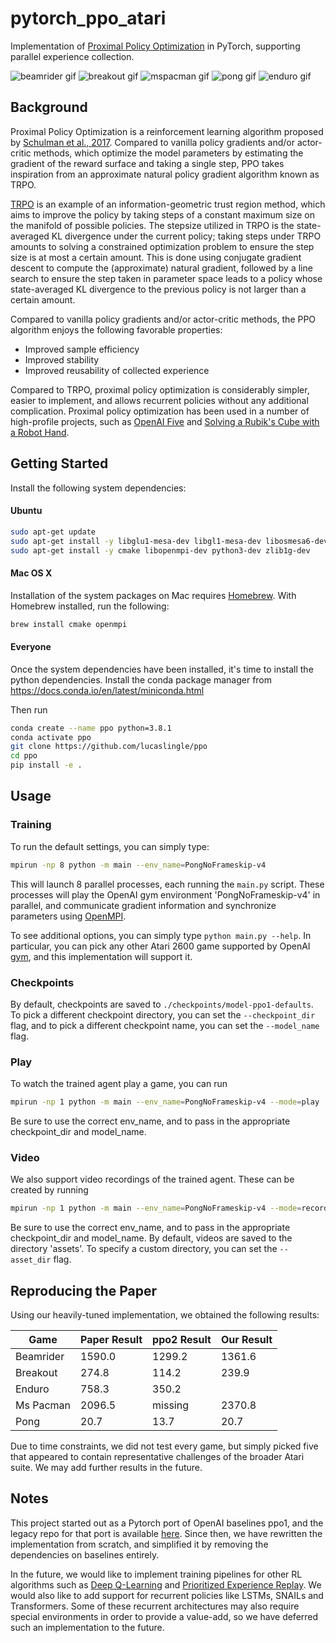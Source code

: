 # pytorch_ppo_atari

Implementation of [Proximal Policy Optimization](https://arxiv.org/abs/1707.06347) in PyTorch, supporting parallel experience collection. 

![beamrider gif](assets/beamrider-ppo-paper-defaults/beamrider.gif)
![breakout gif](assets/breakout-ppo-paper-defaults/breakout.gif)
![mspacman gif](assets/mspacman-ppo-paper-defaults/mspacman.gif)
![pong gif](assets/model-ppo1-defaults/pong.gif)
![enduro gif](assets/enduro-ppo-paper-defaults/enduro.gif)

## Background

Proximal Policy Optimization is a reinforcement learning algorithm proposed 
by [Schulman et al., 2017](https://arxiv.org/abs/1707.06347). Compared to vanilla policy gradients 
and/or actor-critic methods, which optimize the model parameters by estimating the gradient of the reward surface
and taking a single step, PPO takes inspiration from an approximate natural policy gradient algorithm known as TRPO.

[TRPO](https://arxiv.org/abs/1502.05477) is an example of an information-geometric trust region method, 
which aims to improve the policy by taking steps of a constant maximum size on the manifold of possible policies.
The stepsize utilized in TRPO is the state-averaged KL divergence under the current policy; taking steps 
under TRPO amounts to solving a constrained optimization problem to ensure the step size is at most a certain amount. 
This is done using conjugate gradient descent to compute the (approximate) natural gradient, followed by a line search 
to ensure the step taken in parameter space leads to a policy whose state-averaged KL divergence to the previous policy 
is not larger than a certain amount. 

Compared to vanilla policy gradients and/or actor-critic methods, the PPO algorithm enjoys the following favorable 
properties:
- Improved sample efficiency
- Improved stability
- Improved reusability of collected experience

Compared to TRPO, proximal policy optimization is considerably simpler, easier to implement, and allows recurrent 
policies without any additional complication. Proximal policy optimization has been used in a number of high-profile 
projects, such as [OpenAI Five](https://arxiv.org/abs/1912.06680) and [Solving a Rubik's Cube with a Robot Hand](https://arxiv.org/abs/1910.07113). 

## Getting Started

Install the following system dependencies:
#### Ubuntu     
```bash
sudo apt-get update
sudo apt-get install -y libglu1-mesa-dev libgl1-mesa-dev libosmesa6-dev xvfb ffmpeg curl patchelf libglfw3 libglfw3-dev cmake zlib1g zlib1g-dev swig
sudo apt-get install -y cmake libopenmpi-dev python3-dev zlib1g-dev
```

#### Mac OS X
Installation of the system packages on Mac requires [Homebrew](https://brew.sh). With Homebrew installed, run the following:
```bash
brew install cmake openmpi
```

#### Everyone
Once the system dependencies have been installed, it's time to install the python dependencies. 
Install the conda package manager from https://docs.conda.io/en/latest/miniconda.html

Then run
```bash
conda create --name ppo python=3.8.1
conda activate ppo
git clone https://github.com/lucaslingle/ppo
cd ppo
pip install -e .
```

## Usage

### Training
To run the default settings, you can simply type:
```bash
mpirun -np 8 python -m main --env_name=PongNoFrameskip-v4
```

This will launch 8 parallel processes, each running the ```main.py``` script. 
These processes will play the OpenAI gym environment 'PongNoFrameskip-v4' in parallel, 
and communicate gradient information and synchronize parameters using [OpenMPI](https://www.open-mpi.org/).

To see additional options, you can simply type ```python main.py --help```. In particular, 
you can pick any other Atari 2600 game supported by OpenAI [gym](https://github.com/openai/gym), 
and this implementation will support it. 

### Checkpoints
By default, checkpoints are saved to ```./checkpoints/model-ppo1-defaults```. To pick a different checkpoint directory, 
you can set the ```--checkpoint_dir``` flag, and to pick a different checkpoint name, you can set the 
```--model_name``` flag.

### Play
To watch the trained agent play a game, you can run
```bash
mpirun -np 1 python -m main --env_name=PongNoFrameskip-v4 --mode=play
```
Be sure to use the correct env_name, and to pass in the appropriate checkpoint_dir and model_name.

### Video
We also support video recordings of the trained agent. These can be created by running
```bash
mpirun -np 1 python -m main --env_name=PongNoFrameskip-v4 --mode=record
```
Be sure to use the correct env_name, and to pass in the appropriate checkpoint_dir and model_name.
By default, videos are saved to the directory 'assets'. To specify a custom directory, you can set the 
```--asset_dir``` flag.

## Reproducing the Paper  

Using our heavily-tuned implementation, we obtained the following results:

| Game          | Paper Result  | ppo2 Result | Our Result   |
| ------------- | ------------- | ----------- | ------------ |
| Beamrider     |       1590.0  |     1299.2  |      1361.6  |
| Breakout      |        274.8  |      114.2  |       239.9  |
| Enduro        |        758.3  |      350.2  |              |
| Ms Pacman     |       2096.5  |    missing  |      2370.8  |
| Pong          |         20.7  |       13.7  |        20.7  |

Due to time constraints, we did not test every game, but simply picked five that appeared to contain representative challenges of the broader Atari suite. 
We may add further results in the future. 

## Notes
This project started out as a Pytorch port of OpenAI baselines ppo1, and the legacy repo for that port is 
available [here](https://github.com/lucaslingle/ppo1). Since then, we have rewritten the implementation 
from scratch, and simplified it by removing the dependencies on baselines entirely.

In the future, we would like to implement training pipelines for other RL algorithms such as 
[Deep Q-Learning](https://storage.googleapis.com/deepmind-media/dqn/DQNNaturePaper.pdf) 
and [Prioritized Experience Replay](https://arxiv.org/abs/1511.05952).
We would also like to add support for recurrent policies like LSTMs, SNAILs and Transformers. 
Some of these recurrent architectures may also require special environments in order to provide a value-add, 
so we have deferred such an implementation to the future. 

